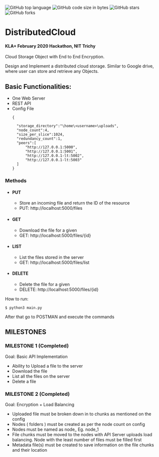 ![GitHub top language](https://img.shields.io/github/languages/top/vaibhavvikas/distributed-cloud) 
![GitHub code size in bytes](https://img.shields.io/github/languages/code-size/vaibhavvikas/distributed-cloud)
![GitHub stars](https://img.shields.io/github/stars/vaibhavvikas/distributed-cloud)
![GitHub forks](https://img.shields.io/github/forks/vaibhavvikas/distributed-cloud)

# DistributedCloud
#### KLA+ February 2020 Hackathon, NIT Trichy
Cloud Storage Object with End to End Encryption.

Design and Implement a distributed cloud storage.
Similar to Google drive, where user can store and retrieve any Objects.

## Basic Functionalities: ##
* One Web Server
* REST API
* Config File
  ```
  {
    
    "storage_directory":"\home\<username>\uploads",
    "node_count":4,
    "size_per_slice":1024,
    "redundancy_count":1,
    "peers":[
        "http://127.0.0.1:5000",
        "http://127.0.0.1:5001",
        "http://127.0.0.1-lt:5002",
        "http://127.0.0.1-lt:5003"
    ]
  }
  ```
 ### Methods ###
 * #### PUT ####
    * Store an incoming file and return the ID of the resource
    * PUT: http://localhost:5000/files
 * #### GET ####
    * Download the file for a given <ID>
    * GET: http://localhost:5000/files/{id}
 * #### LIST ####
    * List the files stored in the server
    * GET: http://localhost:5000/files/list
 * #### DELETE ####
    * Delete the file for a given <ID>
    * DELETE: http://localhost:5000/files/{id}



How to run:

```
$ python3 main.py
```

After that go to POSTMAN and execute the commands


## MILESTONES ##

### MILESTONE 1 (Completed) ###
Goal: Basic API Implementation
* Ability to Upload a file to the server
* Download the file
* List all the files on the server
* Delete a file

### MILESTONE 2 (Completed) ###
Goal: Encryption + Load Balancing
* Uploaded file must be broken down in to chunks as mentioned on the config
* Nodes ( folders ) must be created as per the node count on config
* Nodes must be named as node_<number> Eg. node_1
* File chunks must be moved to the nodes with API Server uploads load balancing. Node with the least number of files must be filled first
* Metadata file(s) must be created to save information on the file chunks and their location
